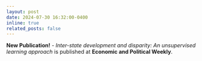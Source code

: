 ```yaml
---
layout: post
date: 2024-07-30 16:32:00-0400
inline: true
related_posts: false
---
```


 **New Publication!** -  *Inter-state development and disparity: An unsupervised learning approach* is published at **Economic and Political Weekly**.
